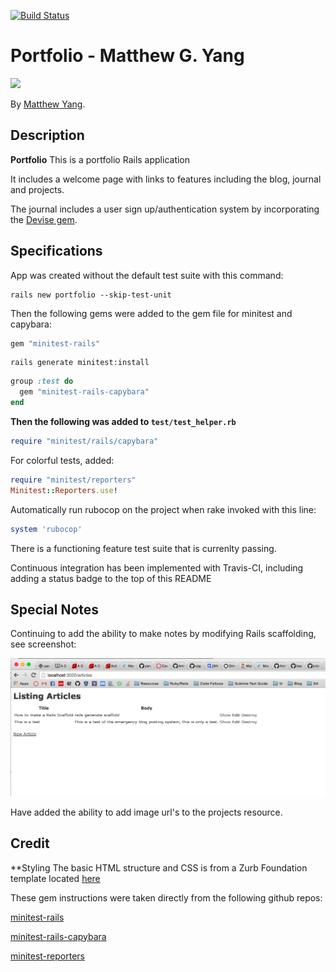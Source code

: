 [![Build Status](https://travis-ci.org/yang70/portfolio.svg?branch=master)](https://travis-ci.org/yang70/portfolio)
# Portfolio - Matthew G. Yang

  <img src="https://s3-us-west-2.amazonaws.com/yangportfoliobucket/layoutpics/headshot.jpg" width="200">

By [Matthew Yang](http://www.matthewgyang.com).

## Description
**Portfolio** This is a portfolio Rails application

It includes a welcome page with links to features including the blog, journal and projects.

The journal includes a user sign up/authentication system by incorporating the [Devise gem](https://github.com/plataformatec/devise).

## Specifications

App was created without the default test suite with this command:

```console
rails new portfolio --skip-test-unit
```

Then the following gems were added to the gem file for minitest and capybara:

```ruby
gem "minitest-rails"
```

```console
rails generate minitest:install
```

```ruby
group :test do
  gem "minitest-rails-capybara"
end
```

**Then the following was added to `test/test_helper.rb`**

```ruby
require "minitest/rails/capybara"
```

For colorful tests, added:

```ruby
require "minitest/reporters"
Minitest::Reporters.use!
```

Automatically run rubocop on the project when rake invoked with this line:
```ruby
system 'rubocop'
```

There is a functioning feature test suite that is currenlty passing.

Continuous integration has been implemented with Travis-CI, including adding a status badge to the top of this README

## Special Notes

Continuing to add the ability to make notes by modifying Rails scaffolding, see screenshot:

![Screenshot 1](app/assets/images/articles_screenshot.png)

Have added the ability to add image url's to the projects resource.

## Credit
**Styling The basic HTML structure and CSS is from a Zurb Foundation template located [here](http://foundation.zurb.com/templates/portfolio-theme.html)

These gem instructions were taken directly from the following github repos:

[minitest-rails](https://github.com/blowmage/minitest-rails)

[minitest-rails-capybara](https://github.com/blowmage/minitest-rails-capybara)

[minitest-reporters](https://github.com/kern/minitest-reporters)

